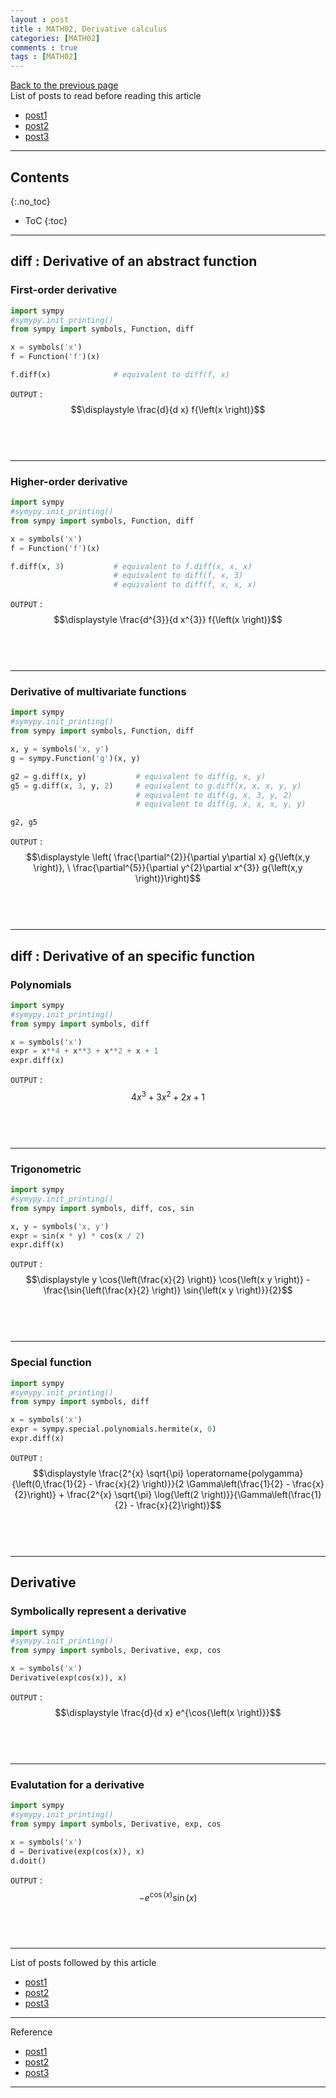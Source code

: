 ```yaml
---
layout : post
title : MATH02, Derivative calculus
categories: [MATH02]
comments : true
tags : [MATH02]
---
```

[Back to the previous page](https://userdyk-github.github.io/Study.html) <br>
List of posts to read before reading this article
- <a href='https://userdyk-github.github.io/'>post1</a>
- <a href='https://userdyk-github.github.io/'>post2</a>
- <a href='https://userdyk-github.github.io/'>post3</a>

---

## Contents
{:.no_toc}

* ToC
{:toc}

<hr class="division1">

## diff : Derivative of an abstract function

### First-order derivative

```python
import sympy
#symypy.init_printing()
from sympy import symbols, Function, diff

x = symbols('x')
f = Function('f')(x)

f.diff(x)              # equivalent to diff(f, x)
```
`OUTPUT` : <span class='jb-small'>$$\displaystyle \frac{d}{d x} f{\left(x \right)}$$</span>
<br><br><br>

---

### Higher-order derivative

```python
import sympy
#symypy.init_printing()
from sympy import symbols, Function, diff

x = symbols('x')
f = Function('f')(x)

f.diff(x, 3)           # equivalent to f.diff(x, x, x)
                       # equivalent to diff(f, x, 3)
                       # equivalent to diff(f, x, x, x)
```
`OUTPUT` : <span class='jb-small'>$$\displaystyle \frac{d^{3}}{d x^{3}} f{\left(x \right)}$$</span>
<br><br><br>

---

### Derivative of multivariate functions

```python
import sympy
#symypy.init_printing()
from sympy import symbols, Function, diff

x, y = symbols('x, y')
g = sympy.Function('g')(x, y)

g2 = g.diff(x, y)           # equivalent to diff(g, x, y)
g5 = g.diff(x, 3, y, 2)     # equivalent to g.diff(x, x, x, y, y)
                            # equivalent to diff(g, x, 3, y, 2)
                            # equivalent to diff(g, x, x, x, y, y)

g2, g5
```
`OUTPUT` : <span class='jb-small'>$$\displaystyle \left( \frac{\partial^{2}}{\partial y\partial x} g{\left(x,y \right)}, \  \frac{\partial^{5}}{\partial y^{2}\partial x^{3}} g{\left(x,y \right)}\right)$$</span>
<br><br><br>

<hr class="division2">

## diff : Derivative of an specific function

### Polynomials

```python
import sympy
#symypy.init_printing()
from sympy import symbols, diff

x = symbols('x')
expr = x**4 + x**3 + x**2 + x + 1
expr.diff(x)
```
`OUTPUT` : <span class='jb-small'>$$\displaystyle 4 x^{3} + 3 x^{2} + 2 x + 1$$</span>
<br><br><br>

---

### Trigonometric

```python
import sympy
#symypy.init_printing()
from sympy import symbols, diff, cos, sin

x, y = symbols('x, y')
expr = sin(x * y) * cos(x / 2)
expr.diff(x)
```
`OUTPUT` : <span class='jb-small'>$$\displaystyle y \cos{\left(\frac{x}{2} \right)} \cos{\left(x y \right)} - \frac{\sin{\left(\frac{x}{2} \right)} \sin{\left(x y \right)}}{2}$$</span>
<br><br><br>

---

### Special function

```python
import sympy
#symypy.init_printing()
from sympy import symbols, diff

x = symbols('x')
expr = sympy.special.polynomials.hermite(x, 0)
expr.diff(x)
```
`OUTPUT` : <span class='jb-small'>$$\displaystyle \frac{2^{x} \sqrt{\pi} \operatorname{polygamma}{\left(0,\frac{1}{2} - \frac{x}{2} \right)}}{2 \Gamma\left(\frac{1}{2} - \frac{x}{2}\right)} + \frac{2^{x} \sqrt{\pi} \log{\left(2 \right)}}{\Gamma\left(\frac{1}{2} - \frac{x}{2}\right)}$$</span>
<br><br><br>

<hr class="division2">

## Derivative

### Symbolically represent a derivative

```python
import sympy
#symypy.init_printing()
from sympy import symbols, Derivative, exp, cos

x = symbols('x')
Derivative(exp(cos(x)), x)
```
`OUTPUT` : <span class='jb-small'>$$\displaystyle \frac{d}{d x} e^{\cos{\left(x \right)}}$$</span>
<br><br><br>

---

### Evalutation for a derivative

```python
import sympy
#symypy.init_printing()
from sympy import symbols, Derivative, exp, cos

x = symbols('x')
d = Derivative(exp(cos(x)), x)
d.doit()
```
`OUTPUT` : <span class='jb-small'>$$\displaystyle - e^{\cos{\left(x \right)}} \sin{\left(x \right)}$$</span>
<br><br><br>

<hr class="division1">

List of posts followed by this article
- [post1](https://userdyk-github.github.io/)
- <a href='https://userdyk-github.github.io/'>post2</a>
- <a href='https://userdyk-github.github.io/'>post3</a>

---

Reference
- [post1](https://userdyk-github.github.io/)
- <a href='https://userdyk-github.github.io/'>post2</a>
- <a href='https://userdyk-github.github.io/'>post3</a>

---
